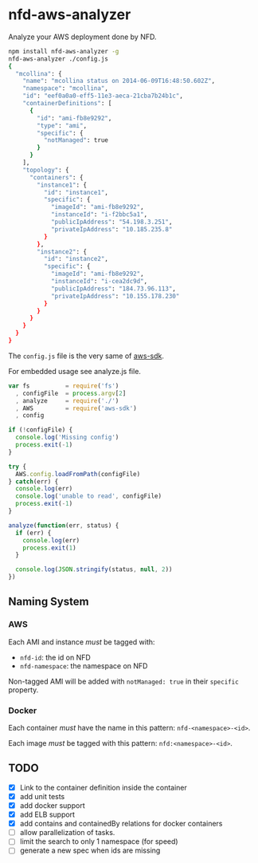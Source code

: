 nfd-aws-analyzer
================

Analyze your AWS deployment done by NFD.

```bash
npm install nfd-aws-analyzer -g
nfd-aws-analyzer ./config.js
{
  "mcollina": {
    "name": "mcollina status on 2014-06-09T16:48:50.602Z",
    "namespace": "mcollina",
    "id": "eef0a0a0-eff5-11e3-aeca-21cba7b24b1c",
    "containerDefinitions": [
      {
        "id": "ami-fb8e9292",
        "type": "ami",
        "specific": {
          "notManaged": true
        }
      }
    ],
    "topology": {
      "containers": {
        "instance1": {
          "id": "instance1",
          "specific": {
            "imageId": "ami-fb8e9292",
            "instanceId": "i-f2bbc5a1",
            "publicIpAddress": "54.198.3.251",
            "privateIpAddress": "10.185.235.8"
          }
        },
        "instance2": {
          "id": "instance2",
          "specific": {
            "imageId": "ami-fb8e9292",
            "instanceId": "i-cea2dc9d",
            "publicIpAddress": "184.73.96.113",
            "privateIpAddress": "10.155.178.230"
          }
        }
      }
    }
  }
}
```

The `config.js` file is the very same of [aws-sdk](http://npm.im/aws-sdk).

For embedded usage see analyze.js file.

```js
var fs          = require('fs')
  , configFile  = process.argv[2]
  , analyze     = require('./')
  , AWS         = require('aws-sdk')
  , config

if (!configFile) {
  console.log('Missing config')
  process.exit(-1)
}

try {
  AWS.config.loadFromPath(configFile)
} catch(err) {
  console.log(err)
  console.log('unable to read', configFile)
  process.exit(-1)
}

analyze(function(err, status) {
  if (err) {
    console.log(err)
    process.exit(1)
  }

  console.log(JSON.stringify(status, null, 2))
})
```

Naming System
-------------

### AWS

Each AMI and instance _must_ be tagged with:
* `nfd-id`: the id on NFD
* `nfd-namespace`: the namespace on NFD

Non-tagged AMI will be added with `notManaged: true` in their `specific`
property.

### Docker

Each container _must_ have the name in this pattern:
`nfd-<namespace>-<id>`.

Each image _must_ be tagged with this pattern:
`nfd:<namespace>-<id>`.

TODO
----

* [x] Link to the container definition inside the container
* [x] add unit tests
* [x] add docker support
* [x] add ELB support
* [x] add contains and containedBy relations for docker containers
* [ ] allow parallelization of tasks.
* [ ] limit the search to only 1 namespace (for speed)
* [ ] generate a new spec when ids are missing
